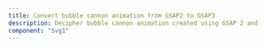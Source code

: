 ```yaml
---
title: Convert bubble cannon animation from GSAP2 to GSAP3
description: Decipher bubble cannon animation created using GSAP 2 and convert it into GSAP 3 codebase along the way.
component: "Svg1"
---
```

